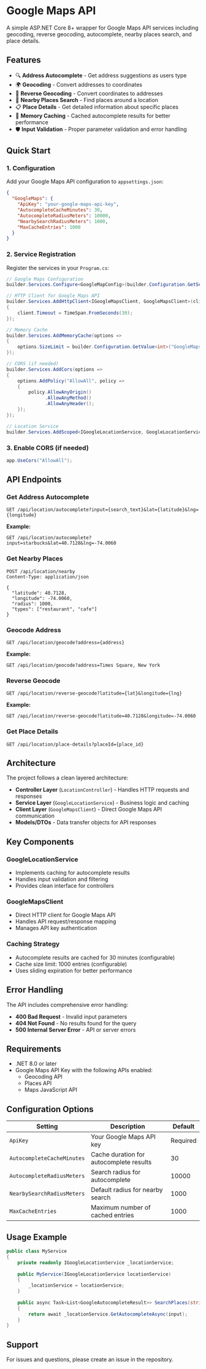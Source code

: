 ﻿# Google Maps API 

A simple ASP.NET Core 8+ wrapper for Google Maps API services including geocoding, reverse geocoding, autocomplete, nearby places search, and place details.

## Features

- 🔍 **Address Autocomplete** - Get address suggestions as users type
- 🌍 **Geocoding** - Convert addresses to coordinates
- 📍 **Reverse Geocoding** - Convert coordinates to addresses
- 🏢 **Nearby Places Search** - Find places around a location
- 📋 **Place Details** - Get detailed information about specific places
- 💾 **Memory Caching** - Cached autocomplete results for better performance
- 🛡️ **Input Validation** - Proper parameter validation and error handling

## Quick Start

### 1. Configuration

Add your Google Maps API configuration to `appsettings.json`:

```json
{
  "GoogleMaps": {
    "ApiKey": "your-google-maps-api-key",
    "AutocompleteCacheMinutes": 30,
    "AutocompleteRadiusMeters": 10000,
    "NearbySearchRadiusMeters": 1000,
    "MaxCacheEntries": 1000
  }
}
```

### 2. Service Registration

Register the services in your `Program.cs`:

```csharp
// Google Maps Configuration
builder.Services.Configure<GoogleMapConfig>(builder.Configuration.GetSection("GoogleMaps"));

// HTTP Client for Google Maps API
builder.Services.AddHttpClient<IGoogleMapsClient, GoogleMapsClient>(client =>
{
    client.Timeout = TimeSpan.FromSeconds(30);
});

// Memory Cache
builder.Services.AddMemoryCache(options =>
{
    options.SizeLimit = builder.Configuration.GetValue<int>("GoogleMaps:MaxCacheEntries", 1000);
});

// CORS (if needed)
builder.Services.AddCors(options =>
{
    options.AddPolicy("AllowAll", policy =>
    {
        policy.AllowAnyOrigin()
              .AllowAnyMethod()
              .AllowAnyHeader();
    });
});

// Location Service
builder.Services.AddScoped<IGoogleLocationService, GoogleLocationService>();
```

### 3. Enable CORS (if needed)

```csharp
app.UseCors("AllowAll");
```

## API Endpoints

### Get Address Autocomplete
```http
GET /api/location/autocomplete?input={search_text}&lat={latitude}&lng={longitude}
```

**Example:**
```http
GET /api/location/autocomplete?input=starbucks&lat=40.7128&lng=-74.0060
```

### Get Nearby Places
```http
POST /api/location/nearby
Content-Type: application/json

{
  "latitude": 40.7128,
  "longitude": -74.0060,
  "radius": 1000,
  "types": ["restaurant", "cafe"]
}
```

### Geocode Address
```http
GET /api/location/geocode?address={address}
```

**Example:**
```http
GET /api/location/geocode?address=Times Square, New York
```

### Reverse Geocode
```http
GET /api/location/reverse-geocode?latitude={lat}&longitude={lng}
```

**Example:**
```http
GET /api/location/reverse-geocode?latitude=40.7128&longitude=-74.0060
```

### Get Place Details
```http
GET /api/location/place-details?placeId={place_id}
```

## Architecture

The project follows a clean layered architecture:

- **Controller Layer** (`LocationController`) - Handles HTTP requests and responses
- **Service Layer** (`GoogleLocationService`) - Business logic and caching
- **Client Layer** (`GoogleMapsClient`) - Direct Google Maps API communication
- **Models/DTOs** - Data transfer objects for API responses

## Key Components

### GoogleLocationService
- Implements caching for autocomplete results
- Handles input validation and filtering
- Provides clean interface for controllers

### GoogleMapsClient
- Direct HTTP client for Google Maps API
- Handles API request/response mapping
- Manages API key authentication

### Caching Strategy
- Autocomplete results are cached for 30 minutes (configurable)
- Cache size limit: 1000 entries (configurable)
- Uses sliding expiration for better performance

## Error Handling

The API includes comprehensive error handling:

- **400 Bad Request** - Invalid input parameters
- **404 Not Found** - No results found for the query
- **500 Internal Server Error** - API or server errors

## Requirements

- .NET 8.0 or later
- Google Maps API Key with the following APIs enabled:
  - Geocoding API
  - Places API
  - Maps JavaScript API

## Configuration Options

| Setting | Description | Default |
|---------|-------------|---------|
| `ApiKey` | Your Google Maps API key | Required |
| `AutocompleteCacheMinutes` | Cache duration for autocomplete results | 30 |
| `AutocompleteRadiusMeters` | Search radius for autocomplete | 10000 |
| `NearbySearchRadiusMeters` | Default radius for nearby search | 1000 |
| `MaxCacheEntries` | Maximum number of cached entries | 1000 |

## Usage Example

```csharp
public class MyService
{
    private readonly IGoogleLocationService _locationService;
    
    public MyService(IGoogleLocationService locationService)
    {
        _locationService = locationService;
    }
    
    public async Task<List<GoogleAutocompleteResult>> SearchPlaces(string input)
    {
        return await _locationService.GetAutocompleteAsync(input);
    }
}
```
## Support

For issues and questions, please create an issue in the repository.